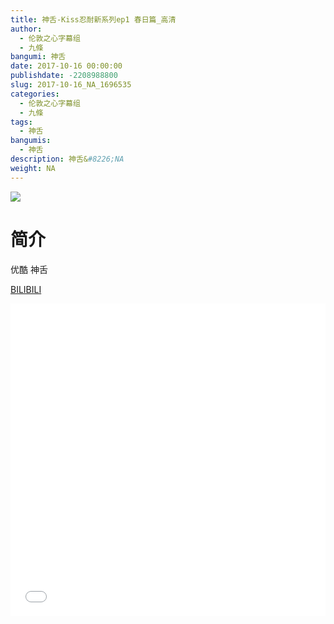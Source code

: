 ```yaml
---
title: 神舌-Kiss忍耐新系列ep1 春日篇_高清
author: 
  - 伦敦之心字幕组
  - 九條
bangumi: 神舌
date: 2017-10-16 00:00:00
publishdate: -2208988800
slug: 2017-10-16_NA_1696535
categories: 
  - 伦敦之心字幕组
  - 九條
tags: 
  - 神舌
bangumis: 
  - 神舌
description: 神舌&#8226;NA
weight: NA
---
```


![](https://i.imgur.com/JEXSEHn.png)

# 简介  
优酷 神舌

  [BILIBILI](https://www.bilibili.com/video/av1696535/)


<div class="vcontainer">  <iframe class='video' src="//www.bilibili.com/html/html5player.html?cid=2588052&aid=1696535" width="100%" height="500" frameborder="0" allowfullscreen="allowfullscreen"></iframe></div>
